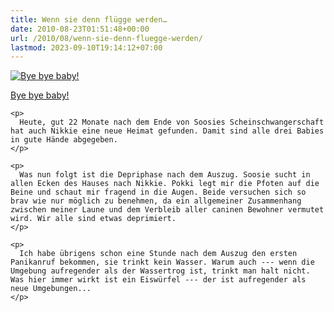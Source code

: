 ```yaml
---
title: Wenn sie denn flügge werden…
date: 2010-08-23T01:51:48+00:00
url: /2010/08/wenn-sie-denn-fluegge-werden/
lastmod: 2023-09-10T19:14:12+07:00
---
```

<div class="media image">
  <a href="http://www.flickr.com/photos/schreibblogade/4920344658/" title="Bye bye baby!"><img src="//farm5.static.flickr.com/4081/4920344658_1179e9663c.jpg" alt="Bye bye baby!" /></p>

  <p>
    Bye bye baby!
  </p>

  <p>
    </a></div>

    <p>
      Heute, gut 22 Monate nach dem Ende von Soosies Scheinschwangerschaft hat auch Nikkie eine neue Heimat gefunden. Damit sind alle drei Babies in gute Hände abgegeben.
    </p>

    <p>
      Was nun folgt ist die Depriphase nach dem Auszug. Soosie sucht in allen Ecken des Hauses nach Nikkie. Pokki legt mir die Pfoten auf die Beine und schaut mir fragend in die Augen. Beide versuchen sich so brav wie nur möglich zu benehmen, da ein allgemeiner Zusammenhang zwischen meiner Laune und dem Verbleib aller caninen Bewohner vermutet wird. Wir alle sind etwas deprimiert.
    </p>

    <p>
      Ich habe übrigens schon eine Stunde nach dem Auszug den ersten Panikanruf bekommen, sie trinkt kein Wasser. Warum auch --- wenn die Umgebung aufregender als der Wassertrog ist, trinkt man halt nicht. Was hier immer wirkt ist ein Eiswürfel --- der ist aufregender als neue Umgebungen...
    </p>

